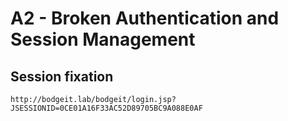 # A2 - Broken Authentication and Session Management

## Session fixation
`http://bodgeit.lab/bodgeit/login.jsp?JSESSIONID=0CE01A16F33AC52D89705BC9A088E0AF`


